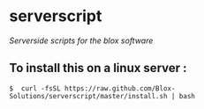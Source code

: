# serverscript

*Serverside scripts for the blox software*

## To install this on a linux server :

``
$  curl -fsSL https://raw.github.com/Blox-Solutions/serverscript/master/install.sh | bash 
``

